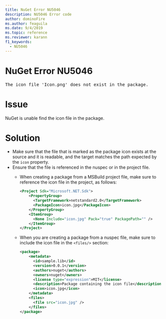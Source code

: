 ```yaml
---
title: NuGet Error NU5046
description: NU5046 Error code
author: dominoFire
ms.author: feaguila
ms.date: 9/4/2019
ms.topic: reference
ms.reviewer: karann
f1_keywords: 
  - NU5046
---
```


# NuGet Error NU5046

<pre>The icon file 'Icon.png' does not exist in the package.</pre>


# Issue

NuGet is unable find the icon file in the package.


# Solution

- Make sure that the file that is marked as the package icon exists at the source and it is readable, and the target matches the path expected by the `icon` property.
- Ensure that the file is referenced in the nuspec or in the project file.
  * When creating a package from a MSBuild project file, make sure to reference the icon file in the project, as follows:

    ```xml
    <Project Sdk="Microsoft.NET.Sdk">
        <PropertyGroup>
          <TargetFramework>netstandard2.0</TargetFramework>
          <PackageIcon>icon.jpg</PackageIcon>
        </PropertyGroup>
        <ItemGroup>
          <None Include="icon.jpg" Pack="true" PackagePath="" />
        </ItemGroup>
    </Project>
    ```

  * When you are creating a package from a nuspec file, make sure to include the icon file in the `<files/>` section:

    ```xml
    <package>
        <metadata>
          <id>sample.lib</id>
          <version>0.0.1</version>
          <authors>nuget</authors>
          <owners>nuget</owners>
          <license type="expression">MIT</license>
          <description>Package containing the icon file</description>
          <icon>icon.jpg</icon>
        </metadata>
        <files>
          <file src="icon.jpg" />
        </files>
    </package>
    ```
